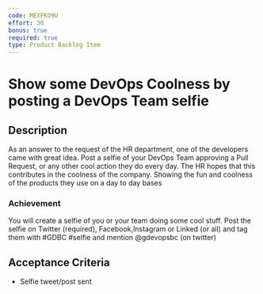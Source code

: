```yaml
---
code: MEXFKO9U
effort: 30
bonus: true
required: true
type: Product Backlog Item 
---
```

# Show some DevOps Coolness by posting a DevOps Team selfie #

## Description ##

As an answer to the request of the HR department, one of the developers came with great idea. Post a selfie of your DevOps Team approving a Pull Request, or any other cool action they do every day. The HR hopes that this contributes in the coolness of the company. Showing the fun and coolness of the products they use on a day to day bases

### Achievement ###
You will create a selfie of you or your team doing some cool stuff. Post the selfie on Twitter (required), Facebook,Instagram or Linked (or all) and tag them with #GDBC #selfie and mention @gdevopsbc (on twitter)

## Acceptance Criteria ##
* Selfie tweet/post sent
